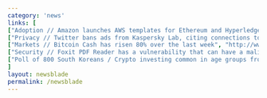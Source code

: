 ```yaml
---
category: 'news'
links: [
["Adoption // Amazon launches AWS templates for Ethereum and Hyperledger Fabric blockchains", "https://aws.amazon.com/about-aws/whats-new/2018/04/introducing-aws-blockchain-templates/"],
["Privacy // Twitter bans ads from Kaspersky Lab, citing connections to Russian intelligence agencies as reason", "https://reut.rs/2qOnrAw"],
["Markets // Bitcoin Cash has risen 80% over the last week", "http://www.businessinsider.com/bitcoin-cash-april-price-rally-2018-4"],
["Security // Foxit PDF Reader has a vulnerability that can have a malicious PDF file execute any random JavaScript", "https://blog.talosintelligence.com/2018/04/multiple-vulns-foxit-pdf-reader.html"],
["Poll of 800 South Koreans / Crypto investing common in age groups from 20s to 50s. Folks in their 50s on average have invested about 8.8K USD", "https://english.chosun.com/site/data/html_dir/2018/04/20/2018042000549.html"]
]
layout: newsblade
permalink: /newsblade
---
```

